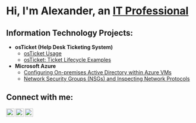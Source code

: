 <h1>Hi, I'm Alexander, an <a href="https://www.linkedin.com/in/agentalexm">IT Professional</a></h1>

<h2>Information Technology Projects:</h2>

- <b>osTicket (Help Desk Ticketing System)</b>
  - [osTicket Usage](https://github.com/alexandermondero/post-install-config)
  - [osTicket: Ticket Lifecycle Examples](https://github.com/alexandermondero/ticket-lifecycle)
- <b>Microsoft Azure</b>
  - [Configuring On-premises Active Directory within Azure VMs](https://github.com/alexandermondero/configure-ad)
  - [Network Security Groups (NSGs) and Inspecting Network Protocols](https://github.com/alexandermondero/azure-network-protocols)

<h2>Connect with me:</h2>

[<img align="left" alt="Josh | Twitter" width="22px" src="https://cdn.jsdelivr.net/npm/simple-icons@v3/icons/twitter.svg" />][twitter]
[<img align="left" alt="Josh | LinkedIn" width="22px" src="https://cdn.jsdelivr.net/npm/simple-icons@v3/icons/linkedin.svg" />][linkedin]
[<img align="left" alt="Josh | Instagram" width="22px" src="https://cdn.jsdelivr.net/npm/simple-icons@v3/icons/instagram.svg" />][instagram]

[twitter]: https://twitter.com/Josh
[instagram]: https://www.instagram.com/Josh
[linkedin]: https://linkedin.com/in/Josh
